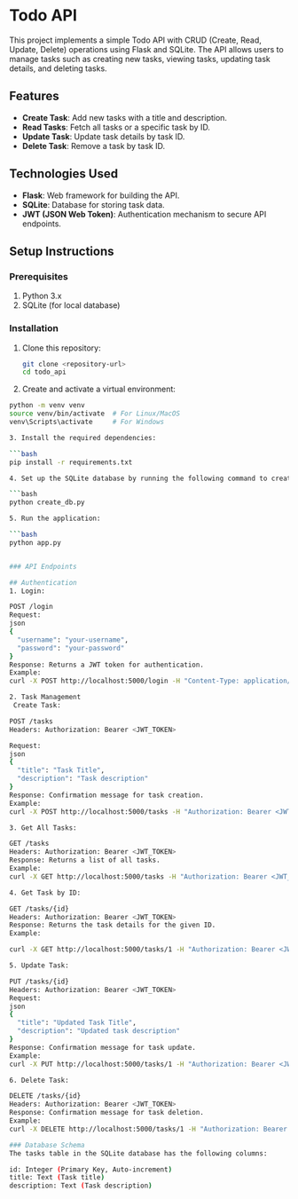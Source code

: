 # Todo API

This project implements a simple Todo API with CRUD (Create, Read, Update, Delete) operations using Flask and SQLite. The API allows users to manage tasks such as creating new tasks, viewing tasks, updating task details, and deleting tasks.

## Features

- **Create Task**: Add new tasks with a title and description.
- **Read Tasks**: Fetch all tasks or a specific task by ID.
- **Update Task**: Update task details by task ID.
- **Delete Task**: Remove a task by task ID.

## Technologies Used

- **Flask**: Web framework for building the API.
- **SQLite**: Database for storing task data.
- **JWT (JSON Web Token)**: Authentication mechanism to secure API endpoints.

## Setup Instructions

### Prerequisites

1. Python 3.x
2. SQLite (for local database)

### Installation

1. Clone this repository:

   ```bash
   git clone <repository-url>
   cd todo_api

2. Create and activate a virtual environment:

  ```bash
  python -m venv venv
  source venv/bin/activate  # For Linux/MacOS
  venv\Scripts\activate     # For Windows

3. Install the required dependencies:

  ```bash
  pip install -r requirements.txt

4. Set up the SQLite database by running the following command to create the necessary tables:

  ```bash
  python create_db.py

5. Run the application:

  ```bash
  python app.py


### API Endpoints

## Authentication
1. Login:

  POST /login
  Request:
  json
  {
    "username": "your-username",
    "password": "your-password"
  }
Response: Returns a JWT token for authentication.
Example:
  curl -X POST http://localhost:5000/login -H "Content-Type: application/json" -d '{"username": "your-username", "password": "your-password"}'

2. Task Management
   Create Task:

  POST /tasks
  Headers: Authorization: Bearer <JWT_TOKEN>

  Request:
  json
  {
    "title": "Task Title",
    "description": "Task description"
  }
  Response: Confirmation message for task creation.
  Example:
  curl -X POST http://localhost:5000/tasks -H "Authorization: Bearer <JWT_TOKEN>" -H "Content-Type: application/json" -d '{"title": "New Task", "description": "Task description"}'

3. Get All Tasks:

  GET /tasks
  Headers: Authorization: Bearer <JWT_TOKEN>
  Response: Returns a list of all tasks.
  Example:
  curl -X GET http://localhost:5000/tasks -H "Authorization: Bearer <JWT_TOKEN>"

4. Get Task by ID:

  GET /tasks/{id}
  Headers: Authorization: Bearer <JWT_TOKEN>
  Response: Returns the task details for the given ID.
  Example:

  curl -X GET http://localhost:5000/tasks/1 -H "Authorization: Bearer <JWT_TOKEN>"

5. Update Task:

  PUT /tasks/{id}
  Headers: Authorization: Bearer <JWT_TOKEN>
  Request:
  json
  {
    "title": "Updated Task Title",
    "description": "Updated task description"
  }
  Response: Confirmation message for task update.
  Example:
  curl -X PUT http://localhost:5000/tasks/1 -H "Authorization: Bearer <JWT_TOKEN>" -H "Content-Type: application/json" -d '{"title": "Updated Task", "description": "Updated task description"}'

6. Delete Task:

  DELETE /tasks/{id}
  Headers: Authorization: Bearer <JWT_TOKEN>
  Response: Confirmation message for task deletion.
  Example:
  curl -X DELETE http://localhost:5000/tasks/1 -H "Authorization: Bearer <JWT_TOKEN>"

### Database Schema
  The tasks table in the SQLite database has the following columns:

  id: Integer (Primary Key, Auto-increment)
  title: Text (Task title)
  description: Text (Task description)


